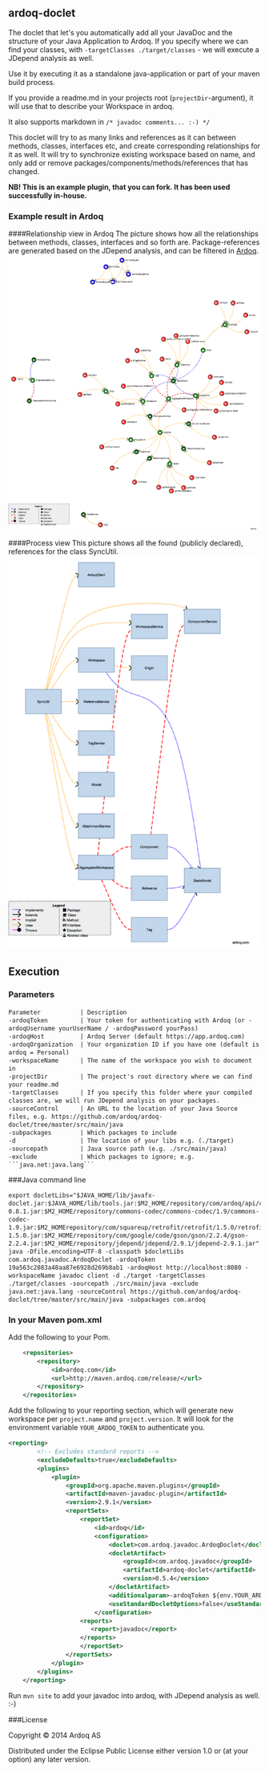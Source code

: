 ardoq-doclet
----

The doclet that let's you automatically add all your JavaDoc and the structure of your Java Application to Ardoq.
If you specify where we can find your classes, with ```-targetClasses ./target/classes``` - we will execute a JDepend analysis as well.

Use it by executing it as a standalone java-application or part of your maven build process.

If you provide a readme.md in your projects root (```projectDir```-argument), it will use that to describe your Workspace in ardoq.

It also supports markdown in ```/* javadoc comments... :-) */```

This doclet will try to as many links and references as it can between methods, classes, interfaces etc, and create corresponding relationships for it as well.
It will try to synchronize existing workspace based on name, and only add or remove packages/components/methods/references that has changed.

**NB! This is an example plugin, that you can fork. It has been used successfully in-house.**

### Example result in Ardoq

####Relationship view in Ardoq
The picture shows how all the relationships between methods, classes, interfaces and so forth are.
Package-references are generated based on the JDepend analysis, and can be filtered in [Ardoq](http://ardoq.com).
![Relationships in ardoq-java-client](https://github.com/ardoq/ardoq-doclet/raw/master/examples/ardoq-java-client-example.png)

####Process view
This picture shows all the found (publicly declared), references for the class SyncUtil.
![Relationships in ardoq-java-client](https://github.com/ardoq/ardoq-doclet/raw/master/examples/SyncUtil_process_links.png)

Execution
------------

### Parameters
```
Parameter           | Description
-ardoqToken         | Your token for authenticating with Ardoq (or -ardoqUsername yourUserName / -ardoqPassword yourPass)
-ardoqHost          | Ardoq Server (default https://app.ardoq.com)
-ardoqOrganization  | Your organization ID if you have one (default is ardoq = Personal)
-workspaceName      | The name of the workspace you wish to document in
-projectDir         | The project's root directory where we can find your readme.md
-targetClasses      | If you specify this folder where your compiled classes are, we will run JDepend analysis on your packages.
-sourceControl      | An URL to the location of your Java Source files, e.g. https://github.com/ardoq/ardoq-doclet/tree/master/src/main/java
-subpackages        | Which packages to include
-d                  | The location of your libs e.g. (./target)
-sourcepath         | Java source path (e.g. ./src/main/java)
-exclude            | Which packages to ignore; e.g. ```java.net:java.lang```
```

###Java command line
```
export docletLibs="$JAVA_HOME/lib/javafx-doclet.jar:$JAVA_HOME/lib/tools.jar:$M2_HOME/repository/com/ardoq/api/client/0.8.1/client-0.8.1.jar:$M2_HOME/repository/commons-codec/commons-codec/1.9/commons-codec-1.9.jar:$M2_HOMErepository/com/squareup/retrofit/retrofit/1.5.0/retrofit-1.5.0.jar:$M2_HOME/repository/com/google/code/gson/gson/2.2.4/gson-2.2.4.jar:$M2_HOME/repository/jdepend/jdepend/2.9.1/jdepend-2.9.1.jar"
java -Dfile.encoding=UTF-8 -classpath $docletLibs com.ardoq.javadoc.ArdoqDoclet -ardoqToken 19a563c2083a48aa87e6928d269b8ab1 -ardoqHost http://localhost:8080 -workspaceName javadoc client -d ./target -targetClasses ./target/classes -sourcepath ./src/main/java -exclude java.net:java.lang -sourceControl https://github.com/ardoq/ardoq-doclet/tree/master/src/main/java -subpackages com.ardoq
```

### In your Maven pom.xml
Add the following to your Pom.

```xml
    <repositories>
        <repository>
            <id>ardoq.com</id>
            <url>http://maven.ardoq.com/release/</url>
        </repository>
    </repositories>
```

Add the following to your reporting section, which will generate new workspace per ```project.name``` and ```project.version```.
It will look for the environment variable ```YOUR_ARDOQ_TOKEN``` to authenticate you.

```xml
<reporting>
        <!-- Excludes standard reports -->
        <excludeDefaults>true</excludeDefaults>
        <plugins>
            <plugin>
                <groupId>org.apache.maven.plugins</groupId>
                <artifactId>maven-javadoc-plugin</artifactId>
                <version>2.9.1</version>
                <reportSets>
                    <reportSet>
                        <id>ardoq</id>
                        <configuration>
                            <doclet>com.ardoq.javadoc.ArdoqDoclet</doclet>
                            <docletArtifact>
                                <groupId>com.ardoq.javadoc</groupId>
                                <artifactId>ardoq-doclet</artifactId>
                                <version>0.5.4</version>
                            </docletArtifact>
                            <additionalparam>-ardoqToken ${env.YOUR_ARDOQ_TOKEN} -projectDir "${project.build.directory}/../" -targetClasses ${project.build.outputDirectory} -workspaceName "${project.name}-${project.version}"</additionalparam>
                            <useStandardDocletOptions>false</useStandardDocletOptions>
                        </configuration>
                    <reports>
                       <report>javadoc</report>
                    </reports>
                    </reportSet>
                </reportSets>
            </plugin>
        </plugins>
    </reporting>
```

Run ```mvn site``` to add your javadoc into ardoq, with JDepend analysis as well. :-)


###License

Copyright © 2014 Ardoq AS

Distributed under the Eclipse Public License either version 1.0 or (at your option) any later version.